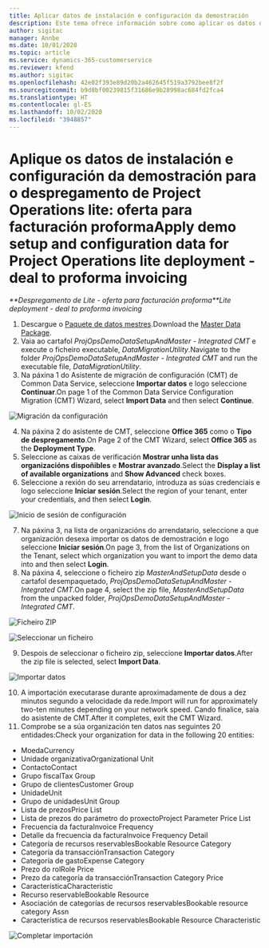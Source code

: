 ```yaml
---
title: Aplicar datos de instalación e configuración da demostración
description: Este tema ofrece información sobre como aplicar os datos de instalación e configuración da demostración para Project Operations.
author: sigitac
manager: Annbe
ms.date: 10/01/2020
ms.topic: article
ms.service: dynamics-365-customerservice
ms.reviewer: kfend
ms.author: sigitac
ms.openlocfilehash: 42e02f393e89d20b2a462645f519a3792bee8f2f
ms.sourcegitcommit: b9d8bf00239815f31686e9b28998ac684fd2fca4
ms.translationtype: HT
ms.contentlocale: gl-ES
ms.lasthandoff: 10/02/2020
ms.locfileid: "3948857"
---
```

# <a name="apply-demo-setup-and-configuration-data-for-project-operations-lite-deployment---deal-to-proforma-invoicing"></a><span data-ttu-id="ddb59-103">Aplique os datos de instalación e configuración da demostración para o despregamento de Project Operations lite: oferta para facturación proforma</span><span class="sxs-lookup"><span data-stu-id="ddb59-103">Apply demo setup and configuration data for Project Operations lite deployment - deal to proforma invoicing</span></span>

<span data-ttu-id="ddb59-104">_\*\*Despregamento de Lite - oferta para facturación proforma_</span><span class="sxs-lookup"><span data-stu-id="ddb59-104">_\*\*Lite deployment - deal to proforma invoicing_</span></span>

1. <span data-ttu-id="ddb59-105">Descargue o [Paquete de datos mestres](https://download.microsoft.com/download/3/4/1/341bf279-a64f-4baa-af31-ce624859b518/ProjOpsSampleSetupData%20-%20CE%20only%20CMT.zip).</span><span class="sxs-lookup"><span data-stu-id="ddb59-105">Download the [Master Data Package](https://download.microsoft.com/download/3/4/1/341bf279-a64f-4baa-af31-ce624859b518/ProjOpsSampleSetupData%20-%20CE%20only%20CMT.zip).</span></span> 
2. <span data-ttu-id="ddb59-106">Vaia ao cartafol *ProjOpsDemoDataSetupAndMaster - Integrated CMT* e execute o ficheiro executable, *DataMigrationUtility*.</span><span class="sxs-lookup"><span data-stu-id="ddb59-106">Navigate to the folder *ProjOpsDemoDataSetupAndMaster - Integrated CMT* and run the executable file, *DataMigrationUtility*.</span></span>
3. <span data-ttu-id="ddb59-107">Na páxina 1 do Asistente de migración de configuración (CMT) de Common Data Service, seleccione **Importar datos** e logo seleccione **Continuar**.</span><span class="sxs-lookup"><span data-stu-id="ddb59-107">On page 1 of the Common Data Service Configuration Migration (CMT) Wizard, select **Import Data** and then select **Continue**.</span></span>

![Migración da configuración](./media/1ConfigurationMigration.png)

4. <span data-ttu-id="ddb59-109">Na páxina 2 do asistente de CMT, seleccione **Office 365** como o **Tipo de despregamento**.</span><span class="sxs-lookup"><span data-stu-id="ddb59-109">On Page 2 of the CMT Wizard, select **Office 365** as the **Deployment Type**.</span></span>
5. <span data-ttu-id="ddb59-110">Seleccione as caixas de verificación **Mostrar unha lista das organizacións dispoñibles** e **Mostrar avanzado**.</span><span class="sxs-lookup"><span data-stu-id="ddb59-110">Select the **Display a list of available organizations** and **Show Advanced** check boxes.</span></span>
6. <span data-ttu-id="ddb59-111">Seleccione a rexión do seu arrendatario, introduza as súas credenciais e logo seleccione **Iniciar sesión**.</span><span class="sxs-lookup"><span data-stu-id="ddb59-111">Select the region of your tenant, enter your credentials, and then select **Login**.</span></span>

![Inicio de sesión de configuración](./media/2ConfigurationSignin.png)

7. <span data-ttu-id="ddb59-113">Na páxina 3, na lista de organizacións do arrendatario, seleccione a que organización desexa importar os datos de demostración e logo seleccione **Iniciar sesión**.</span><span class="sxs-lookup"><span data-stu-id="ddb59-113">On page 3, from the list of Organizations on the Tenant, select which organization you want to import the demo data into and then select **Login**.</span></span>
8. <span data-ttu-id="ddb59-114">Na páxina 4, seleccione o ficheiro zip *MasterAndSetupData* desde o cartafol desempaquetado, *ProjOpsDemoDataSetupAndMaster - Integrated CMT*.</span><span class="sxs-lookup"><span data-stu-id="ddb59-114">On page 4, select the zip file, *MasterAndSetupData* from the unpacked folder, *ProjOpsDemoDataSetupAndMaster - Integrated CMT*.</span></span>

![Ficheiro ZIP](./media/3ZipFile.png)

![Seleccionar un ficheiro](./media/4SelectAFile.png)

9. <span data-ttu-id="ddb59-117">Despois de seleccionar o ficheiro zip, seleccione **Importar datos**.</span><span class="sxs-lookup"><span data-stu-id="ddb59-117">After the zip file is selected, select **Import Data**.</span></span>

![Importar datos](./media/5ImportData.png)

10. <span data-ttu-id="ddb59-119">A importación executarase durante aproximadamente de dous a dez minutos segundo a velocidade da rede.</span><span class="sxs-lookup"><span data-stu-id="ddb59-119">Import will run for approximately two-ten minutes depending on your network speed.</span></span> <span data-ttu-id="ddb59-120">Cando finalice, saia do asistente de CMT.</span><span class="sxs-lookup"><span data-stu-id="ddb59-120">After it completes, exit the CMT Wizard.</span></span> 
11. <span data-ttu-id="ddb59-121">Comprobe se a súa organización ten datos nas seguintes 20 entidades:</span><span class="sxs-lookup"><span data-stu-id="ddb59-121">Check your organization for data in the following 20 entities:</span></span>

- <span data-ttu-id="ddb59-122">Moeda</span><span class="sxs-lookup"><span data-stu-id="ddb59-122">Currency</span></span>
- <span data-ttu-id="ddb59-123">Unidade organizativa</span><span class="sxs-lookup"><span data-stu-id="ddb59-123">Organizational Unit</span></span>
- <span data-ttu-id="ddb59-124">Contacto</span><span class="sxs-lookup"><span data-stu-id="ddb59-124">Contact</span></span>
- <span data-ttu-id="ddb59-125">Grupo fiscal</span><span class="sxs-lookup"><span data-stu-id="ddb59-125">Tax Group</span></span>
- <span data-ttu-id="ddb59-126">Grupo de clientes</span><span class="sxs-lookup"><span data-stu-id="ddb59-126">Customer Group</span></span>
- <span data-ttu-id="ddb59-127">Unidade</span><span class="sxs-lookup"><span data-stu-id="ddb59-127">Unit</span></span>
- <span data-ttu-id="ddb59-128">Grupo de unidades</span><span class="sxs-lookup"><span data-stu-id="ddb59-128">Unit Group</span></span>
- <span data-ttu-id="ddb59-129">Lista de prezos</span><span class="sxs-lookup"><span data-stu-id="ddb59-129">Price List</span></span>
- <span data-ttu-id="ddb59-130">Lista de prezos do parámetro do proxecto</span><span class="sxs-lookup"><span data-stu-id="ddb59-130">Project Parameter Price List</span></span>
- <span data-ttu-id="ddb59-131">Frecuencia da factura</span><span class="sxs-lookup"><span data-stu-id="ddb59-131">Invoice Frequency</span></span>
- <span data-ttu-id="ddb59-132">Detalle da frecuencia da factura</span><span class="sxs-lookup"><span data-stu-id="ddb59-132">Invoice Frequency Detail</span></span>
- <span data-ttu-id="ddb59-133">Categoría de recursos reservables</span><span class="sxs-lookup"><span data-stu-id="ddb59-133">Bookable Resource Category</span></span>
- <span data-ttu-id="ddb59-134">Categoría da transacción</span><span class="sxs-lookup"><span data-stu-id="ddb59-134">Transaction Category</span></span>
- <span data-ttu-id="ddb59-135">Categoría de gasto</span><span class="sxs-lookup"><span data-stu-id="ddb59-135">Expense Category</span></span>
- <span data-ttu-id="ddb59-136">Prezo do rol</span><span class="sxs-lookup"><span data-stu-id="ddb59-136">Role Price</span></span>
- <span data-ttu-id="ddb59-137">Prezo da categoría da transacción</span><span class="sxs-lookup"><span data-stu-id="ddb59-137">Transaction Category Price</span></span>
- <span data-ttu-id="ddb59-138">Característica</span><span class="sxs-lookup"><span data-stu-id="ddb59-138">Characteristic</span></span>
- <span data-ttu-id="ddb59-139">Recurso reservable</span><span class="sxs-lookup"><span data-stu-id="ddb59-139">Bookable Resource</span></span>
- <span data-ttu-id="ddb59-140">Asociación de categorías de recursos reservables</span><span class="sxs-lookup"><span data-stu-id="ddb59-140">Bookable resource category Assn</span></span>
- <span data-ttu-id="ddb59-141">Característica de recursos reservables</span><span class="sxs-lookup"><span data-stu-id="ddb59-141">Bookable Resource Characteristic</span></span>

![Completar importación](./media/6CompleteImport.png)
